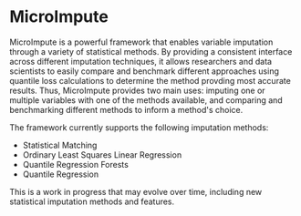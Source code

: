 # MicroImpute

MicroImpute is a powerful framework that enables variable imputation through a variety of statistical methods. By providing a consistent interface across different imputation techniques, it allows researchers and data scientists to easily compare and benchmark different approaches using quantile loss calculations to determine the method provding most accurate results. Thus, MicroImpute provides two main uses: imputing one or multiple variables with one of the methods available, and comparing and benchmarking different methods to inform a method's choice.

The framework currently supports the following imputation methods:
- Statistical Matching
- Ordinary Least Squares Linear Regression
- Quantile Regression Forests
- Quantile Regression

This is a work in progress that may evolve over time, including new statistical imputation methods and features. 
